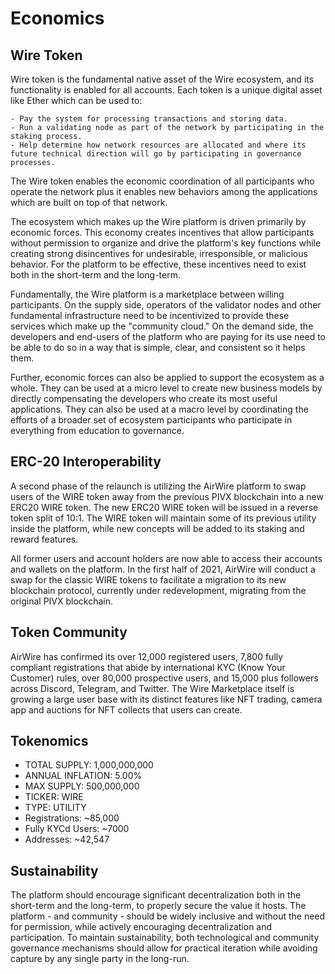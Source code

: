 # Economics

## Wire Token 

Wire token is the fundamental native asset of the Wire ecosystem, and its functionality is enabled for all accounts. Each token is a unique digital asset like Ether which can be used to:

    - Pay the system for processing transactions and storing data.
    - Run a validating node as part of the network by participating in the staking process.
    - Help determine how network resources are allocated and where its future technical direction will go by participating in governance processes.

The Wire token enables the economic coordination of all participants who operate the network plus it enables new behaviors among the applications which are built on top of that network.

The ecosystem which makes up the Wire platform is driven primarily by economic forces. This economy creates incentives that allow participants without permission to organize and drive the platform's key functions while creating strong disincentives for undesirable, irresponsible, or malicious behavior. For the platform to be effective, these incentives need to exist both in the short-term and the long-term.

Fundamentally, the Wire platform is a marketplace between willing participants.  On the supply side, operators of the validator nodes and other fundamental infrastructure need to be incentivized to provide these services which make up the "community cloud."  On the demand side, the developers and end-users of the platform who are paying for its use need to be able to do so in a way that is simple, clear, and consistent so it helps them.

Further, economic forces can also be applied to support the ecosystem as a whole.  They can be used at a micro level to create new business models by directly compensating the developers who create its most useful applications. They can also be used at a macro level by coordinating the efforts of a broader set of ecosystem participants who participate in everything from education to governance.

## ERC-20 Interoperability

A second phase of the relaunch is utilizing the AirWire platform to swap users of the WIRE token away from the previous PIVX blockchain into a new ERC20 WIRE token. The new ERC20 WIRE token will be issued in a reverse token split of 10:1. The WIRE token will maintain some of its previous utility inside the platform, while new concepts will be added to its staking and reward features.

All former users and account holders are now able to access their accounts and wallets on the platform. In the first half of 2021, AirWire will conduct a swap for the classic WIRE tokens to facilitate a migration to its new blockchain protocol, currently under redevelopment, migrating from the original PIVX blockchain.

## Token Community

AirWire has confirmed its over 12,000 registered users, 7,800 fully compliant registrations that abide by international KYC (Know Your Customer) rules, over 80,000 prospective users, and 15,000 plus followers across Discord, Telegram, and Twitter. The Wire Marketplace itself is growing a large user base with its distinct features like NFT trading, camera app and auctions for NFT collects that users can create.	

## Tokenomics

- TOTAL SUPPLY: 1,000,000,000
- ANNUAL INFLATION: 5.00%
- MAX SUPPLY: 500,000,000
- TICKER: WIRE
- TYPE: UTILITY            
- Registrations: ~85,000
- Fully KYCd Users: ~7000
- Addresses: ~42,547

## Sustainability

The platform should encourage significant decentralization both in the short-term and the long-term, to properly secure the value it hosts. The platform - and community - should be widely inclusive and without the need for permission, while actively encouraging decentralization and participation. To maintain sustainability, both technological and community governance mechanisms should allow for practical iteration while avoiding capture by any single party in the long-run.